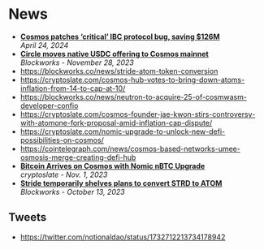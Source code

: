 # News

- [**Cosmos patches ‘critical’ IBC protocol bug, saving $126M**](https://cointelegraph.com/news/cosmos-patches-bug-ibc-protocol-saves-126m)
  <br/>_April 24, 2024_
- [**Circle moves native USDC offering to Cosmos mainnet**](https://blockworks.co/news/circle-moves-usdc-to-cosmos)
  <br/>_Blockworks - November 28, 2023_
- https://blockworks.co/news/stride-atom-token-conversion
- https://cryptoslate.com/cosmos-hub-votes-to-bring-down-atoms-inflation-from-14-to-cap-at-10/
- https://blockworks.co/news/neutron-to-acquire-25-of-cosmwasm-developer-confio
- https://cryptoslate.com/cosmos-founder-jae-kwon-stirs-controversy-with-atomone-fork-proposal-amid-inflation-cap-dispute/
- https://cryptoslate.com/nomic-upgrade-to-unlock-new-defi-possibilities-on-cosmos/
- https://cointelegraph.com/news/cosmos-based-networks-umee-osmosis-merge-creating-defi-hub
- [**Bitcoin Arrives on Cosmos with Nomic nBTC Upgrade**](https://cryptoslate.com/bitcoin-arrives-on-cosmos-with-nomic-nbtc-upgrade/)
  <br/>_cryptoslate - Nov. 1, 2023_
- [**Stride temporarily shelves plans to convert STRD to ATOM**](https://blockworks.co/news/stride-atom-token-conversion)
  <br/>_Blockworks - October 13, 2023_

## Tweets

- https://twitter.com/notionaldao/status/1732712213734178942
